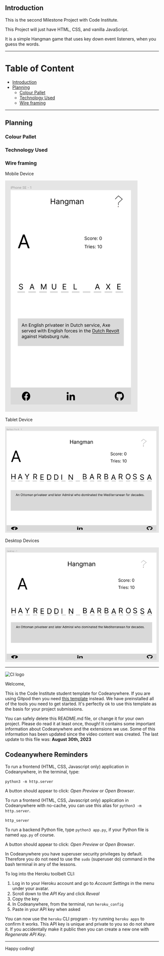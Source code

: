 ## Introduction

This is the second Milestone Project with Code Institute.

This Project will just have HTML, CSS, and vanilla JavaScript.

It is a simple Hangman game that uses key down event listeners,
when you guess the words.

---

# Table of Content

- [Introduction](#introduction)
- [Planning](#planning)
  - [Colour Pallet](#colour-pallet)
  - [Technology Used](#technology-used)
  - [Wire framing](#wire-framing)

---

## Planning

### Colour Pallet

### Technology Used

### Wire framing

Mobile Device

![wireframe-mobile.png](assets/images/readme/planning/wireframe-mobile.png)

Tablet Device

![wireframe-tablet.png](assets/images/readme/planning/wireframe-tablet.png)

Desktop Devices

![wireframe-desktop.png](assets/images/readme/planning/wireframe-desktop.png)

---

![CI logo](https://codeinstitute.s3.amazonaws.com/fullstack/ci_logo_small.png)

Welcome,

This is the Code Institute student template for Codeanywhere. If you are using Gitpod then you need [this template](https://github.com/Code-Institute-Org/gitpod-full-template) instead.  We have preinstalled all of the tools you need to get started. It's perfectly ok to use this template as the basis for your project submissions.

You can safely delete this README.md file, or change it for your own project. Please do read it at least once, though! It contains some important information about Codeanywhere and the extensions we use. Some of this information has been updated since the video content was created. The last update to this file was: **August 30th, 2023**

## Codeanywhere Reminders

To run a frontend (HTML, CSS, Javascript only) application in Codeanywhere, in the terminal, type:

`python3 -m http.server`

A button should appear to click: _Open Preview_ or _Open Browser_.

To run a frontend (HTML, CSS, Javascript only) application in Codeanywhere with no-cache, you can use this alias for `python3 -m http.server`.

`http_server`

To run a backend Python file, type `python3 app.py`, if your Python file is named `app.py` of course.

A button should appear to click: _Open Preview_ or _Open Browser_.

In Codeanywhere you have superuser security privileges by default. Therefore you do not need to use the `sudo` (superuser do) command in the bash terminal in any of the lessons.

To log into the Heroku toolbelt CLI:

1. Log in to your Heroku account and go to _Account Settings_ in the menu under your avatar.
2. Scroll down to the _API Key_ and click _Reveal_
3. Copy the key
4. In Codeanywhere, from the terminal, run `heroku_config`
5. Paste in your API key when asked

You can now use the `heroku` CLI program - try running `heroku apps` to confirm it works. This API key is unique and private to you so do not share it. If you accidentally make it public then you can create a new one with _Regenerate API Key_.

---

Happy coding!
